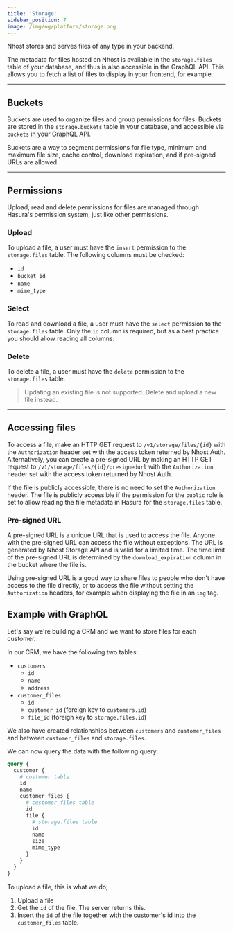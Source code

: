 ```yaml
---
title: 'Storage'
sidebar_position: 7
image: /img/og/platform/storage.png
---
```


Nhost stores and serves files of any type in your backend.

The metadata for files hosted on Nhost is available in the `storage.files` table of your database, and thus is also accessible in the GraphQL API. This allows you to fetch a list of files to display in your frontend, for example.

---

## Buckets

Buckets are used to organize files and group permissions for files. Buckets are stored in the `storage.buckets` table in your database, and accessible via `buckets` in your GraphQL API.

Buckets are a way to segment permissions for file type, minimum and maximum file size, cache control, download expiration, and if pre-signed URLs are allowed.

---

## Permissions

Upload, read and delete permissions for files are managed through Hasura's permission system, just like other permissions.

### Upload

To upload a file, a user must have the `insert` permission to the `storage.files` table. The following columns must be checked:

- `id`
- `bucket_id`
- `name`
- `mime_type`

### Select

To read and download a file, a user must have the `select` permission to the `storage.files` table. Only the `id` column is required, but as a best practice you should allow reading all columns.

### Delete

To delete a file, a user must have the `delete` permission to the `storage.files` table.

> Updating an existing file is not supported. Delete and upload a new file instead.

---

## Accessing files

To access a file, make an HTTP GET request to `/v1/storage/files/{id}` with the `Authorization` header set with the access token returned by Nhost Auth. Alternatively, you can create a pre-signed URL by making an HTTP GET request to `/v1/storage/files/{id}/presignedurl` with the `Authorization` header set with the access token returned by Nhost Auth.

If the file is publicly accessible, there is no need to set the `Authorization` header. The file is publicly accessible if the permission for the `public` role is set to allow reading the file metadata in Hasura for the `storage.files` table.

### Pre-signed URL

A pre-signed URL is a unique URL that is used to access the file. Anyone with the pre-signed URL can access the file without exceptions. The URL is generated by Nhost Storage API and is valid for a limited time. The time limit of the pre-signed URL is determined by the `download_expiration` column in the bucket where the file is.

Using pre-signed URL is a good way to share files to people who don't have access to the file directly, or to access the file without setting the `Authorization` headers, for example when displaying the file in an `img` tag.

## Example with GraphQL

Let's say we're building a CRM and we want to store files for each customer.

In our CRM, we have the following two tables:

- `customers`
  - `id`
  - `name`
  - `address`
- `customer_files`
  - `id`
  - `customer_id` (foreign key to `customers.id`)
  - `file_id` (foreign key to `storage.files.id`)

We also have created relationships between `customers` and `customer_files` and between `customer_files` and `storage.files`.

We can now query the data with the following query:

```graphql
query {
  customer {
    # customer table
    id
    name
    customer_files {
      # customer_files table
      id
      file {
        # storage.files table
        id
        name
        size
        mime_type
      }
    }
  }
}
```

To upload a file, this is what we do;

1. Upload a file
2. Get the `id` of the file. The server returns this.
3. Insert the `id` of the file together with the customer's id into the `customer_files` table.
